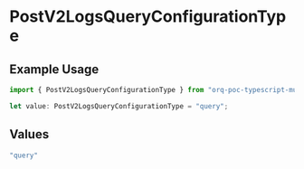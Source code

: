 # PostV2LogsQueryConfigurationType

## Example Usage

```typescript
import { PostV2LogsQueryConfigurationType } from "orq-poc-typescript-multi-env-version/models/operations";

let value: PostV2LogsQueryConfigurationType = "query";
```

## Values

```typescript
"query"
```